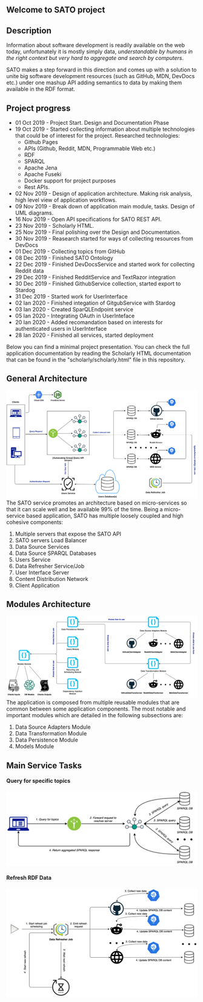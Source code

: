 ## Welcome to SATO project 

## Description
Information about software development is readily available on the web today, unfortunately it is mostly simply data, _*understandable by humans in the right context but very hard to aggregate and search by computers*_. 

SATO makes a step forward in this direction and comes up with a solution to unite big software development resources (such as GitHub, MDN, DevDocs etc.) under one mashup API adding semantics to data by making them available in the RDF format.

## Project progress
- 01 Oct 2019 - Project Start. Design and Documentation Phase
- 19 Oct 2019 - Started collecting information about multiple technologies that could be of interest for the project. Researched technologies: 
  - Github Pages
  - APIs (Github, Reddit, MDN, Programmable Web etc.) 
  - RDF 
  - SPARQL 
  - Apache Jena
  - Apache Fuseki
  - Docker support for project purposes
  - Rest APIs.
- 02 Nov 2019 - Design of application architecture. Making risk analysis, high level view of application workflows.
- 09 Nov 2019 - Break down of application main module, tasks. Design of UML diagrams.
- 16 Nov 2019 - Open API specifications for SATO REST API.
- 23 Nov 2019 - Scholarly HTML.
- 25 Nov 2019 - Final polishing over the Design and Documentation.
- 30 Nov 2019 - Reasearch started for ways of collecting resources from DevDocs
- 01 Dec 2019 - Collecting topics from GitHub
- 08 Dec 2019 - Finished SATO Ontology
- 22 Dec 2019 - Finished DevDocsService and started work for collecting Reddit data
- 29 Dec 2019 - Finished RedditService and TextRazor integration
- 30 Dec 2019 - Finished GithubService collection, started export to Stardog
- 31 Dec 2019 - Started work for UserInterface
- 02 Ian 2020 - Finished integation of GitgubService with Stardog
- 03 Ian 2020 - Created SparQLEndpoint service
- 05 Ian 2020 - Integrating OAuth in UserInteface
- 20 Ian 2020 - Added recomandation based on interests for authenticated users in UserInterface
- 28 Ian 2020 - Finished all services, started deployment


Below you can find a minimal project presentation. You can check the full application documentation by reading the Scholarly HTML documentation that can be found in the "scholarly/scholarly.html" file in this repository.

## General Architecture
![alt text](https://github.com/StefanCosminR/sato/raw/master/scholarly/WADE/SATO-Architecture.png)
The SATO service promotes an architecture based on micro-services so that it can scale well and be available 99% of the time. Being a micro-service based application, SATO has multiple loosely coupled and high cohesive components:

1. Multiple servers that expose the SATO API
2. SATO servers Load Balancer
3. Data Source Services
4. Data Source SPARQL Databases
5. Users Service
6. Data Refresher Service/Job
7. User Interface Server
8. Content Distribution Network
9. Client Application

## Modules Architecture
![alt text](https://github.com/StefanCosminR/sato/raw/master/scholarly/WADE/SATO-Main-Modules.png)
The application is composed from multiple reusable modules that are common between some application components. The most notable and important modules which are detailed in the following subsections are:

1. Data Source Adapters Module
2. Data Transformation Module
3. Data Persistence Module
4. Models Module


## Main Service Tasks
#### Query for specific topics
![alt text](https://github.com/StefanCosminR/sato/raw/master/scholarly/WADE/QueryForTopics.png)

#### Refresh RDF Data
![alt text](https://github.com/StefanCosminR/sato/raw/master/scholarly/WADE/DataRefreshFlow.png)
